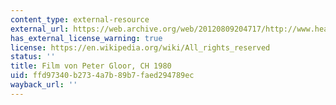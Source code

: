 ```yaml
---
content_type: external-resource
external_url: https://web.archive.org/web/20120809204717/http://www.headfilm.ch/films/02882.html
has_external_license_warning: true
license: https://en.wikipedia.org/wiki/All_rights_reserved
status: ''
title: Film von Peter Gloor, CH 1980
uid: ffd97340-b273-4a7b-89b7-faed294789ec
wayback_url: ''
---
```

